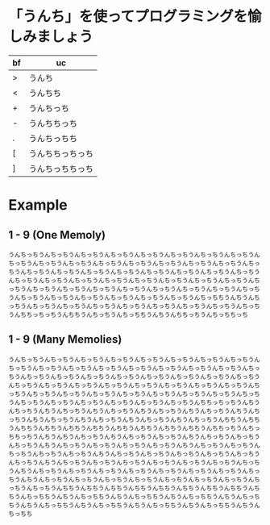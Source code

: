 # 「うんち」を使ってプログラミングを愉しみましょう

| bf | uc |
| - | - |
| > | うんち |
| < | うんちち |
| + | うんちっち |
| - | うんちちっち |
| . | うんちっちち |
| [ | うんちちっちっち |
| ] | うんちっちちっち |

# Example

## 1 - 9 (One Memoly)
```
うんちっちうんちっちうんちっちうんちっちうんちっちうんちっちうんちっちうんちっちうんちっちうんちっちうんちっちうんちっちうんちっちうんちっちうんちっちうんちっちうんちっちうんちっちうんちっちうんちっちうんちっちうんちっちうんちっちうんちっちうんちっちうんちっちうんちっちうんちっちうんちっちうんちっちうんちっちうんちっちうんちっちうんちっちうんちっちうんちっちうんちっちうんちっちうんちっちうんちっちうんちっちうんちっちうんちっちうんちっちうんちっちうんちっちうんちっちうんちっちうんちっちちうんちうんちっちうんちっちうんちっちうんちっちうんちっちうんちっちうんちっちうんちっちうんちっちうんちちっちっちうんちちうんちっちうんちっちちうんちうんちちっちうんちっちちっち
```

## 1 - 9 (Many Memolies)
```
うんちっちうんちっちうんちっちうんちっちうんちっちうんちっちうんちっちうんちっちうんちっちうんちっちうんちっちうんちっちうんちっちうんちっちうんちっちうんちっちうんちっちうんちっちうんちっちうんちっちうんちっちうんちっちうんちっちうんちっちうんちっちうんちっちうんちっちうんちっちうんちっちうんちっちうんちっちうんちっちうんちっちうんちっちうんちっちうんちっちうんちっちうんちっちうんちっちうんちっちうんちっちうんちっちうんちっちうんちっちうんちっちうんちっちうんちっちうんちっちうんちちっちっちうんちうんちっちうんちうんちっちうんちうんちっちうんちうんちっちうんちうんちっちうんちうんちっちうんちうんちっちうんちうんちっちうんちうんちっちうんちうんちっちうんちちうんちちうんちちうんちちうんちちうんちちうんちちうんちちうんちちうんちちうんちちっちうんちっちちっちうんちうんちうんちっちうんちうんちっちうんちっちうんちうんちっちうんちっちうんちっちうんちうんちっちうんちっちうんちっちうんちっちうんちうんちっちうんちっちうんちっちうんちっちうんちっちうんちうんちっちうんちっちうんちっちうんちっちうんちっちうんちっちうんちうんちっちうんちっちうんちっちうんちっちうんちっちうんちっちうんちっちうんちうんちっちうんちっちうんちっちうんちっちうんちっちうんちっちうんちっちうんちっちうんちうんちっちうんちっちうんちっちうんちっちうんちっちうんちっちうんちっちうんちっちうんちっちうんちちうんちちうんちちうんちちうんちちうんちちうんちちうんちちうんちちうんちっちちうんちうんちっちちうんちうんちっちちうんちうんちっちちうんちうんちっちちうんちうんちっちちうんちうんちっちちうんちうんちっちちうんちうんちっちちうんちうんちっちち
```
